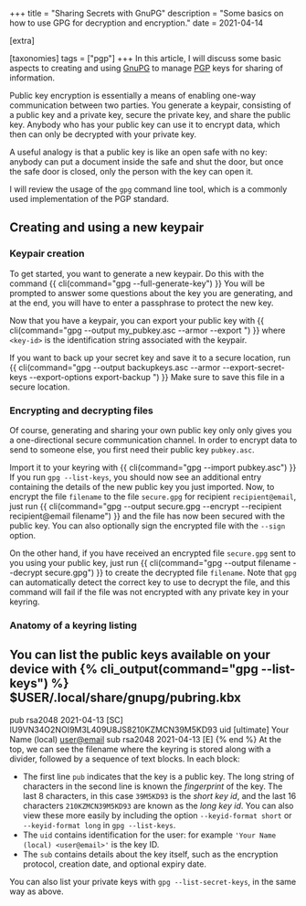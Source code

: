 +++
title = "Sharing Secrets with GnuPG"
description = "Some basics on how to use GPG for decryption and encryption."
date = 2021-04-14

[extra]

[taxonomies]
tags = ["pgp"]
+++
In this article, I will discuss some basic aspects to creating and using [GnuPG](https://gnupg.org/) to manage [PGP](https://www.openpgp.org/) keys for sharing of information.

Public key encryption is essentially a means of enabling one-way communication between two parties.
You generate a keypair, consisting of a public key and a private key, secure the private key, and share the public key.
Anybody who has your public key can use it to encrypt data, which then can only be decrypted with your private key.

A useful analogy is that a public key is like an open safe with no key: anybody can put a document inside the safe and shut the door, but once the safe door is closed, only the person with the key can open it.

I will review the usage of the `gpg` command line tool, which is a commonly used implementation of the PGP standard.
## Creating and using a new keypair

### Keypair creation
To get started, you want to generate a new keypair.
Do this with the command
{{ cli(command="gpg --full-generate-key") }}
You will be prompted to answer some questions about the key you are generating, and at the end, you will have to enter a passphrase to protect the new key.

Now that you have a keypair, you can export your public key with
{{ cli(command="gpg --output my_pubkey.asc --armor --export <key-id>") }}
where `<key-id>` is the identification string associated with the keypair.

If you want to back up your secret key and save it to a secure location, run
{{ cli(command="gpg --output backupkeys.asc --armor --export-secret-keys --export-options export-backup <key-id>") }}
Make sure to save this file in a secure location.

### Encrypting and decrypting files

Of course, generating and sharing your own public key only only gives you a one-directional secure communication channel.
In order to encrypt data to send to someone else, you first need their public key `pubkey.asc`.

Import it to your keyring with
{{ cli(command="gpg --import pubkey.asc") }}
If you run `gpg --list-keys`, you should now see an additional entry containing the details of the new public key you just imported.
Now, to encrypt the file `filename` to the file `secure.gpg` for recipient `recipient@email`, just run
{{ cli(command="gpg --output secure.gpg --encrypt --recipient recipient@email filename") }}
and the file has now been secured with the public key.
You can also optionally sign the encrypted file with the `--sign` option.

On the other hand, if you have received an encrypted file `secure.gpg` sent to you using your public key, just run
{{ cli(command="gpg --output filename --decrypt secure.gpg") }}
to create the decrypted file `filename`.
Note that `gpg` can automatically detect the correct key to use to decrypt the file, and this command will fail if the file was not encrypted with any private key in your keyring.

### Anatomy of a keyring listing
You can list the public keys available on your device with
{% cli_output(command="gpg --list-keys") %}
$USER/.local/share/gnupg/pubring.kbx
------------------------------------
pub   rsa2048 2021-04-13 [SC]
      IU9VN34O2NOI9M3L409U8JS8210KZMCN39M5KD93
uid           [ultimate] Your Name (local) <user@email>
sub   rsa2048 2021-04-13 [E]
{% end %}
At the top, we can see the filename where the keyring is stored along with a divider, followed by a sequence of text blocks.
In each block:

- The first line `pub` indicates that the key is a public key.
The long string of characters in the second line is known the _fingerprint_ of the key.
The last 8 characters, in this case `39M5KD93` is the _short key id_, and the last 16 characters `210KZMCN39M5KD93` are known as the _long key id_.
You can also view these more easily by including the option `--keyid-format short` or `--keyid-format long` in `gpg --list-keys`.
- The `uid` contains identification for the user: for example `'Your Name (local) <user@email>'` is the key ID.
- The `sub` contains details about the key itself, such as the encryption protocol, creation date, and optional expiry date.

You can also list your private keys with `gpg --list-secret-keys`, in the same way as above.
